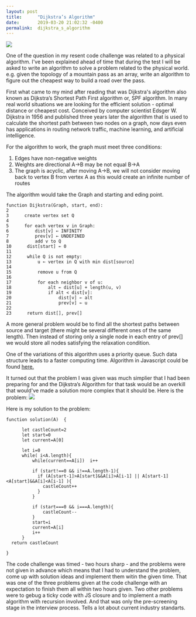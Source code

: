 ```yaml
---
layout: post
title:      "Dijkstra’s Algorithm"
date:       2019-03-20 21:02:32 -0400
permalink:  dijkstra_s_algorithm
---
```



![](https://farm8.staticflickr.com/7909/32489335677_d40418fb39_z.jpg)

One of the question in my resent code challenge was related to a physical algorithm.  I've been explained ahead of time that during the test I will be  asked to write an algorithm to solve a problem related to the physical world. e.g. given the topology of a mountain pass as an array, write an algorithm to figure out the cheapest way to build a road over the pass. 

First what came to my mind after reading that was Dijkstra's algorithm  also known as Dijkstra’s Shortest Path First algorithm or, SPF algorithm.  In many real world situations we are looking for the efficient solution  - optimal distance or cheapest cost. Conceived by computer scientist Edsger W. Dijkstra in 1956 and published three years later the algorithm that is used to calculate the shortest path between two nodes on a graph, now days even has applications in routing network traffic, machine learning, and artificial intelligence. 

For the algorithm to work, the graph must meet three conditions:
1.	Edges have non-negative weights 
2.	Weights are  directional  A->B may be not equal  B->A
3. The graph is acyclic,  after moving A->B, we will not consider moving back to vertex B from vertex A as this would create an infinite number of routes


The algorithm would take the Graph and starting and eding point.


 ```
 function Dijkstra(Graph, start, end):
 2
 3      create vertex set Q
 4
 5      for each vertex v in Graph:             
 6          dist[v] ← INFINITY                  
 7          prev[v] ← UNDEFINED                 
 8          add v to Q                      
10      dist[start] ← 0                        
11      
12      while Q is not empty:
13          u ← vertex in Q with min dist[source]    
14                                              
15          remove u from Q 
16          
17          for each neighbor v of u:           
18              alt ← dist[u] + length(u, v)
19              if alt < dist[v]:               
20                  dist[v] ← alt 
21                  prev[v] ← u 
22
23      return dist[], prev[]
```



A more general problem would be to find all the shortest paths between source and target (there might be several different ones of the same length). Then instead of storing only a single node in each entry of prev[] we would store all nodes satisfying the relaxation condition.

One of the variations of this algorithm uses a priority queue. Such data structure leads to a faster computing time. 
Algorithm in Javascript  could be found [here.](https://www.tutorialspoint.com/Dijkstra-s-algorithm-in-Javascript) 

It turned out that the problem I was given was much simplier that I had been preparing for and the  Dijkstra’s Algorithm for that task would be an overkill that would've made a solution more complex that it should be. Here is the problem: ![](https://live.staticflickr.com/65535/47942635183_456f8e9533_z.jpg)

Here is my solution to the problem:

```
function solution(A)  {
   
      let castleCount=2
      let start=0
      let current=A[0]

      let i=0
      while( i<A.length){
          while(current==A[i])  i++

          if (start!==0 && i!==A.length-1){
            if (A[start-1]>A[start]&&A[i]>A[i-1] || A[start-1]<A[start]&&A[i]<A[i-1] ){
              castleCount++
            }
          }
          
          if (start===0 && i===A.length){
              castleCount--
          }
          start=i
          current=A[i]
          i++
      }
  return castleCount
	
}
```

The code challenge was timed - two hours sharp - and the problems were not given in advance which means that I had to understand the problem, come up with solution ideas and implement them witin the given time. That was one of the three problems given at the code challenge with an expectation to finish them all within two hours given. Two other problems were to gebug a ticky code with JS closure and to implement a math algorithm with recursion involved.  And that was only the pre-screening stage in the interview process. Tells a lot about current industry standarts. 



